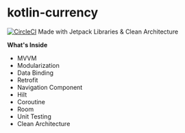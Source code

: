 # kotlin-currency
[![CircleCI](https://circleci.com/gh/jonathandarwin/kotlin-currency.svg?style=svg&circle-token=6a2079f2d0b00c01ffb633e98018148150e91753)](https://app.circleci.com/pipelines/github/jonathandarwin/kotlin-currency)
Made with Jetpack Libraries &amp; Clean Architecture

<b>What's Inside</b>
<ul>
  <li>MVVM</li>
  <li>Modularization</li>
  <li>Data Binding</li>
  <li>Retrofit</li>
  <li>Navigation Component</li>
  <li>Hilt</li>
  <li>Coroutine</li>
  <li>Room</li>
  <li>Unit Testing</li>
  <li>Clean Architecture</li>
</ul>
